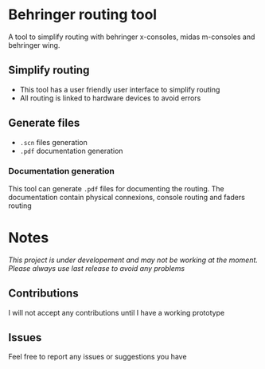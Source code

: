 # Behringer routing tool
A tool to simplify routing with behringer x-consoles, midas m-consoles and behringer wing.

## Simplify routing
- This tool has a user friendly user interface to simplify routing
- All routing is linked to hardware devices to avoid errors

## Generate files
- `.scn` files generation
- `.pdf` documentation generation

### Documentation generation
This tool can generate `.pdf` files for documenting the routing. The documentation contain physical connexions, console routing and faders routing

# Notes
_This project is under developement and may not be working at the moment. Please always use last release to avoid any problems_

## Contributions
I will not accept any contributions until I have a working prototype

## Issues
Feel free to report any issues or suggestions you have
